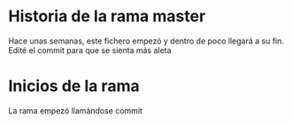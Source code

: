 # Historia de la rama master

Hace unas semanas, este fichero empezó y dentro de poco llegará a su fin. Edité el commit para que se sienta más aleta

# Inicios de la rama

La rama empezó llamándose commit
